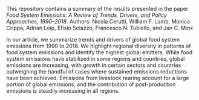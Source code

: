 This repository contains a summary of the results presented in the paper <i>Food System Emissions: A Review of Trends, Drivers, and Policy Approaches, 1990–2018</i>.
Authors: Nicola Cerutti, William F. Lamb, Monica Crippa, Adrian Leip, Efisio Solazzo, Francesco N. Tubiello, and Jan C. Minx

In our article, we summarize trends and drivers of global food system emissions from 1990 to 2018. We highlight regional diversity in patterns of food system emissions and identify the highest global emitters. While food system emissions have stabilized in some regions and countries, global emissions are increasing, with growth in certain sectors and countries outweighing the handful of cases where sustained emissions reductions have been achieved. Emissions from livestock rearing account for a large portion of global emissions, and the contribution of post-production emissions is steadily increasing in all regions.

